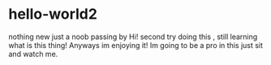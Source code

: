 # hello-world2
nothing new just a noob passing by 
Hi! second try doing this , still learning what is this thing! Anyways im enjoying it!
Im going to be a pro in this just sit and watch me.
